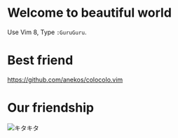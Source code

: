 # Welcome to beautiful world

Use Vim 8, Type `:GuruGuru`.

# Best friend

https://github.com/anekos/colocolo.vim

# Our friendship

![キタキタ](http://gyazo.snca.net/b312c36f8254d8544e061dbe03c0e953.gif)
